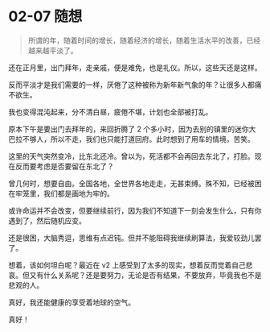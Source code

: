 # 02-07 随想

> 所谓的年，随着时间的增长，随着经济的增长，随着生活水平的改善，已经越来越平淡了。

还在正月里，出门拜年，走亲戚，便是难免，也是礼仪。所以，这些天还是这样。

反而平淡才是我们需要的一样，厌倦了这种被称为新年新气象的年？让很多人都痛不欲生。

我也变得混沌起来，分不清白昼，疲倦不堪，计划也全部被打乱。

原本下午是要出门去拜年的，来回折腾了 2 个多小时，因为去别的镇里的迷你大巴拉不够人，所以不走，我们也只能打道回府。此时想到了用车的情境，苦笑。

这里的天气突然变冷，比东北还冷。曾以为，死活都不会再回去东北了，打脸。现在反而要考虑是否要留在东北了？

曾几何时，想要自由。全国各地，全世界各地走走，无甚束缚。殊不知，已经被困在牢笼里，我们都是画地为牢的。

或许命运并不会改变，但要继续前行，因为我们不知道下一刻会发生什么，只有你遇到了，然后随机应变。

还是很困，大脑秀逗，思维有点迟钝。但并不能阻碍我继续刷算法，我爱较劲儿罢了。

想着，该如何坦白呢？最近在 v2 上感受到了太多的现实，想着反而觉着自己悲哀。但又有什么关系呢？还是要努力，无论是否有结果，不要放弃，毕竟我也不是悲观的人。

真好，我还能健康的享受着地球的空气。

真好！
